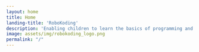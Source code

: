 ```yaml
---
layout: home
title: Home
landing-title: 'RoboKoding'
description: 'Enabling children to learn the basics of programming and robotics in a fun, interactive and collaborative way.'
image: assets/img/robokoding_logo.png
permalink: "/"
---
```

